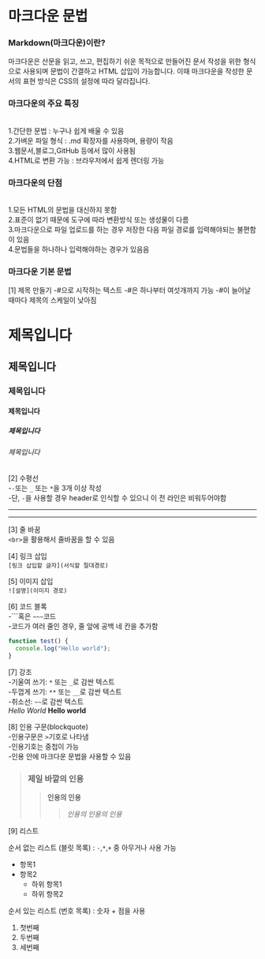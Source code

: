 # 마크다운 문법

### Markdown(마크다운)이란?

마크다운은 산문을 읽고, 쓰고, 편집하기 쉬운 목적으로 만들어진 문서 작성을 위한 형식으로 사용되며 문법이 간결하고 HTML 삽입이 가능합니다.
이때 마크다운을 작성한 문서의 표현 방식은 CSS의 설정에 따라 달라집니다.

### 마크다운의 주요 특징

<br> 1.간단한 문법 : 누구나 쉽게 배울 수 있음
<br> 2.가벼운 파일 형식 : .md 확장자를 사용하며, 용량이 작음
<br> 3.웹문서,블로그,GitHub 등에서 많이 사용됨
<br>
4.HTML로 변환 가능 : 브라우저에서 쉽게 렌더링 가능

### 마크다운의 단점

<br> 1.모든 HTML의 문법을 대신하지 못함
<br> 2.표준이 없기 때문에 도구에 따라 변환방식 또는 생성물이 다름
<br> 3.마크다운으로 파일 업로드를 하는 경우 저장한 다음 파일 경로를 입력해야되는 불편함이 있음
<br> 4.문법들을 하나하나 입력해야하는 경우가 있음음

### 마크다운 기본 문법

[1] 제목 만들기
-#으로 시작하는 텍스트
-#은 하나부터 여섯개까지 가능
-#이 늘어날 때마다 제목의 스케일이 낮아짐

# 제목입니다

## 제목입니다

### 제목입니다

#### 제목입니다

##### 제목입니다

###### 제목입니다

[2] 수평선
<br> -`-`또는 `_` 또는 `*`을 3개 이상 작성
<br> -단, `-`을 사용할 경우 header로 인식할 수 있으니 이 전 라인은 비워두어야함

---

---

[3] 줄 바꿈
<br>
`<br>`을 활용해서 줄바꿈을 할 수 있음

[4] 링크 삽입
<br>
`[링크 삽입할 글자](서식할 절대경로)`

[5] 이미지 삽입
<br>
`![설명](이미지 경로)`

[6] 코드 블록
<br> -```혹은 `~~~`코드
<br> -코드가 여러 줄인 경우, 줄 앞에 공백 네 칸을 추가함

```javascript
function test() {
  console.log("Hello world");
}
```

[7] 강조
<br> -기울여 쓰기: `*` 또는 `_`로 감싼 텍스트
<br> -두껍게 쓰기: `**` 또는 `__`로 감싼 텍스트
<br> -취소선: `~~`로 감싼 텍스트
<br>
_Hello World_
**Hello world**
<br>

[8] 인용 구문(blockquote)
<br> -인용구문은 `>`기호로 나타냄
<br> -인용기호는 중첩이 가능
<br> -인용 안에 마크다운 문법을 사용할 수 있음

> ### 제일 바깥의 인용
>
> > **인용의 인용**
> >
> > > _인용의 인용의 인용_

[9] 리스트
<br>

순서 없는 리스트 (블릿 목록) : `-`,`*`,`+` 중 아무거나 사용 가능

- 항목1
- 항목2
  - 하위 항목1
  - 하위 항목2
    <br>

순서 있는 리스트 (번호 목록) : 숫자 + 점을 사용
<br>

1. 첫번째
2. 두번째
3. 세번째
